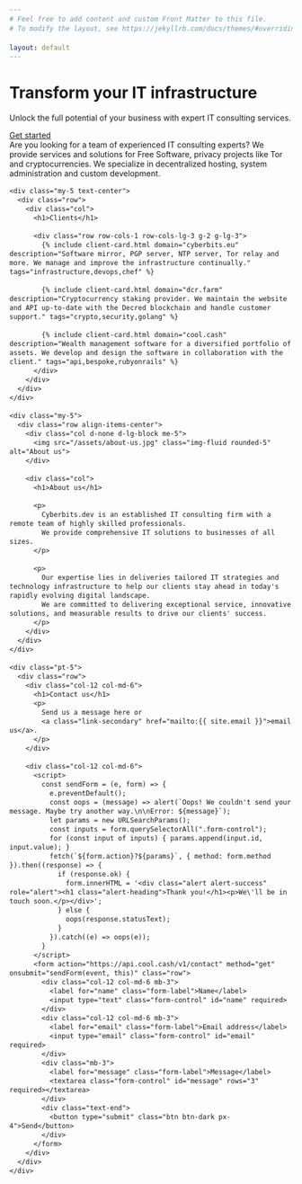 ```yaml
---
# Feel free to add content and custom Front Matter to this file.
# To modify the layout, see https://jekyllrb.com/docs/themes/#overriding-theme-defaults

layout: default
---
```


<div id="banner" class="bg-img bg-banner">
  <div class="container d-flex align-items-center justify-content-center text-center h-100">
    <div>
      <h1 class="display-1">Transform your IT infrastructure</h1>
      <p class="fs-4 my-4">Unlock the full potential of your business with expert IT consulting services.</p>
      <a class="btn btn-dark px-4" role="button" rel="nofollow" href="#content">Get started</a>
    </div>
  </div>
</div>

<div class="container">
  <a aria-label="content" id="content" href="#"></a>

  <div class="d-flex flex-column mb-3">
    <div class="my-5 text-center fs-4">
      Are you looking for a team of experienced IT consulting experts?
      We provide services and solutions for Free Software, privacy projects like Tor and cryptocurrencies.
      We specialize in decentralized hosting, system administration and custom development.
    </div>

    <div class="my-5 text-center">
      <div class="row">
        <div class="col">
          <h1>Clients</h1>

          <div class="row row-cols-1 row-cols-lg-3 g-2 g-lg-3">
            {% include client-card.html domain="cyberbits.eu" description="Software mirror, PGP server, NTP server, Tor relay and more. We manage and improve the infrastructure continually." tags="infrastructure,devops,chef" %}

            {% include client-card.html domain="dcr.farm" description="Cryptocurrency staking provider. We maintain the website and API up-to-date with the Decred blockchain and handle customer support." tags="crypto,security,golang" %}

            {% include client-card.html domain="cool.cash" description="Wealth management software for a diversified portfolio of assets. We develop and design the software in collaboration with the client." tags="api,bespoke,rubyonrails" %}
          </div>
        </div>
      </div>
    </div>

    <div class="my-5">
      <div class="row align-items-center">
        <div class="col d-none d-lg-block me-5">
          <img src="/assets/about-us.jpg" class="img-fluid rounded-5" alt="About us">
        </div>

        <div class="col">
          <h1>About us</h1>

          <p>
            Cyberbits.dev is an established IT consulting firm with a remote team of highly skilled professionals.
            We provide comprehensive IT solutions to businesses of all sizes.
          </p>

          <p>
            Our expertise lies in deliveries tailored IT strategies and technology infrastructure to help our clients stay ahead in today's rapidly evolving digital landscape.
            We are committed to delivering exceptional service, innovative solutions, and measurable results to drive our clients' success.
          </p>
        </div>
      </div>
    </div>

    <div class="pt-5">
      <div class="row">
        <div class="col-12 col-md-6">
          <h1>Contact us</h1>
          <p>
            Send us a message here or
            <a class="link-secondary" href="mailto:{{ site.email }}">email us</a>.
          </p>
        </div>

        <div class="col-12 col-md-6">
          <script>
            const sendForm = (e, form) => {
              e.preventDefault();
              const oops = (message) => alert(`Oops! We couldn't send your message. Maybe try another way.\n\nError: ${message}`);
              let params = new URLSearchParams();
              const inputs = form.querySelectorAll(".form-control");
              for (const input of inputs) { params.append(input.id, input.value); }
              fetch(`${form.action}?${params}`, { method: form.method }).then((response) => {
                if (response.ok) {
                  form.innerHTML = '<div class="alert alert-success" role="alert"><h1 class="alert-heading">Thank you!</h1><p>We\'ll be in touch soon.</p></div>';
                } else {
                  oops(response.statusText);
                }
              }).catch((e) => oops(e));
            }
          </script>
          <form action="https://api.cool.cash/v1/contact" method="get" onsubmit="sendForm(event, this)" class="row">
            <div class="col-12 col-md-6 mb-3">
              <label for="name" class="form-label">Name</label>
              <input type="text" class="form-control" id="name" required>
            </div>
            <div class="col-12 col-md-6 mb-3">
              <label for="email" class="form-label">Email address</label>
              <input type="email" class="form-control" id="email" required>
            </div>
            <div class="mb-3">
              <label for="message" class="form-label">Message</label>
              <textarea class="form-control" id="message" rows="3" required></textarea>
            </div>
            <div class="text-end">
              <button type="submit" class="btn btn-dark px-4">Send</button>
            </div>
          </form>
        </div>
      </div>
    </div>
  </div>
</div>
